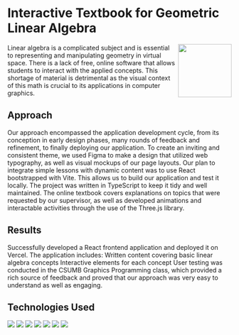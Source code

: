 # Interactive Textbook for Geometric Linear Algebra

<img src="https://github.com/ConlynPattison/Deployed-Capstone-Interactive-Textbook/assets/112051310/b25344d4-8908-4b7b-9cdd-c47f41d4e1a9"
  align="right" 
  width="120" height="120">

Linear algebra is a complicated subject and is essential to representing and manipulating geometry in virtual space. There is a lack of free, online software that allows students to interact with the applied concepts. This shortage of material is detrimental as the visual context of this math is crucial to its applications in computer graphics.

## Approach
Our approach encompassed the application development cycle, from its conception in early design phases, many rounds of feedback and refinement, to finally deploying our application. To create an inviting and consistent theme, we used Figma to make a design that utilized web typography, as well as visual mockups of our page layouts. Our plan to integrate simple lessons with dynamic content was to use React bootstrapped with Vite. This allows us to build our application and test it locally. The project was written 
in TypeScript to keep it tidy and well maintained. The online textbook covers explanations on topics that were requested by our supervisor, as well as developed animations and interactable activities through the use of the Three.js library. 

## Results
Successfully developed a React frontend application and deployed it on Vercel. The application includes:
Written content covering basic linear algebra concepts
Interactive elements for each concept
User testing was conducted in the CSUMB Graphics Programming class, which provided a rich source of feedback and proved that our approach was very easy to understand as well as engaging. 

## Technologies Used
<p>
  <img src="https://img.shields.io/badge/react-%2320232a.svg?style=for-the-badge&logo=react&logoColor=%2361DAFB">
  <img src="https://img.shields.io/badge/threejs-black?style=for-the-badge&logo=three.js&logoColor=white">
  <img src="https://img.shields.io/badge/vercel-%23000000.svg?style=for-the-badge&logo=vercel&logoColor=white">
  <img src="https://img.shields.io/badge/React_Router-CA4245?style=for-the-badge&logo=react-router&logoColor=white">
  <img src="https://img.shields.io/badge/css3-%231572B6.svg?style=for-the-badge&logo=css3&logoColor=white">
  <img src="https://img.shields.io/badge/typescript-%23007ACC.svg?style=for-the-badge&logo=typescript&logoColor=white">
  <img src="https://img.shields.io/badge/latex-%23008080.svg?style=for-the-badge&logo=latex&logoColor=white">
</p>
